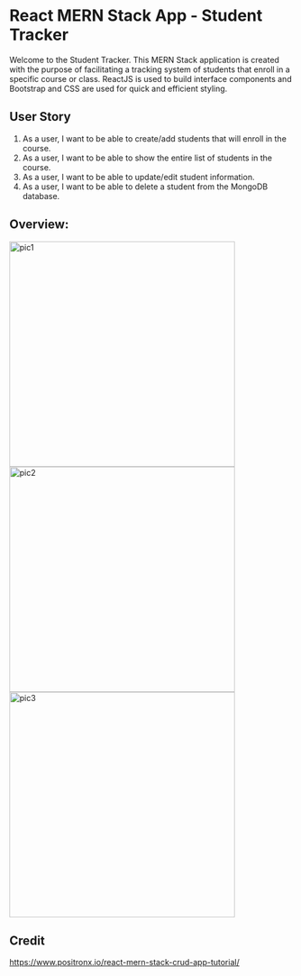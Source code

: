 # React MERN Stack App - Student Tracker

Welcome to the Student Tracker. This MERN Stack application is created with the purpose of facilitating a tracking system of students that enroll in a specific course or class. ReactJS is used to build interface components and Bootstrap and CSS are used for quick and efficient styling. 

## User Story

1. As a user, I want to be able to create/add students that will enroll in the course.
2. As a user, I want to be able to show the entire list of students in the course.
3. As a user, I want to be able to update/edit student information.
4. As a user, I want to be able to delete a student from the MongoDB database. 

## Overview:
<img width="400" alt="pic1" src="https://user-images.githubusercontent.com/57623682/208757047-fac3c0de-256f-4c07-9862-d5a3c8f1f99e.PNG">

<img width="400" alt="pic2" src="https://user-images.githubusercontent.com/57623682/208757012-283322d5-88fa-4760-8622-e1253cf217a1.PNG">

<img width="400" alt="pic3" src="https://user-images.githubusercontent.com/57623682/208756941-50f027ff-8c4a-4a07-9397-a862f2503a21.PNG">

## Credit

https://www.positronx.io/react-mern-stack-crud-app-tutorial/
